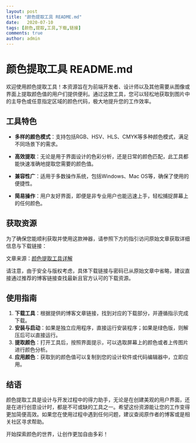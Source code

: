 ```yaml
---
layout: post
title: "颜色提取工具 README.md"
date:   2020-07-10
tags: [颜色,提取,工具,下载,链接]
comments: true
author: admin
---
```

# 颜色提取工具 README.md

欢迎使用颜色提取工具！本资源旨在为前端开发者、设计师以及其他需要从图像或界面上提取颜色值的用户们提供便利。通过这款工具，您可以轻松地获取到图片中的主导色或任意指定区域的颜色代码，极大地提升您的工作效率。

## 工具特色

- **多样的颜色模式**：支持包括RGB、HSV、HLS、CMYK等多种颜色模式，满足不同场景下的需求。
  
- **高效提取**：无论是用于界面设计的色彩分析，还是日常的颜色匹配，此工具都能快速准确地提取您需要的颜色值。
  
- **兼容性广**：适用于多数操作系统，包括Windows、Mac OS等，确保了使用的便捷性。
  
- **简易操作**：用户友好界面，即便是非专业用户也能迅速上手，轻松捕捉屏幕上的任何颜色。

## 获取资源

为了确保您能顺利获取并使用这款神器，请参照下方的指引访问原始文章获取详细信息与下载链接：

文章来源：[颜色提取工具详解](https://blog.csdn.net/xinyuandu/article/details/82422711)

请注意，由于安全与版权考虑，具体下载链接与密码已从原始文章中省略，建议直接通过推荐的博客链接查找最新且官方认可的下载资源。

## 使用指南

1. **下载工具**：根据提供的博客文章链接，找到对应的下载部分，并遵循指示完成下载。
2. **安装与启动**：如果是独立应用程序，直接运行安装程序；如果是绿色版，则解压后可以直接运行。
3. **提取颜色**：打开工具后，按照界面提示，可以选取屏幕上的颜色或者上传图片进行颜色分析。
4. **应用颜色**：获取到的颜色值可以复制到您的设计软件或代码编辑器中，立即应用。

## 结语

颜色提取工具是设计与开发过程中的得力助手，无论是在创建美观的用户界面，还是在进行创意设计时，都是不可或缺的工具之一。希望这份资源能让您的工作变得更加简便高效。如果您在使用过程中遇到任何问题，建议查阅原作者的博客或是相关社区寻求帮助。

开始探索颜色的世界，让创作更加自由多彩！